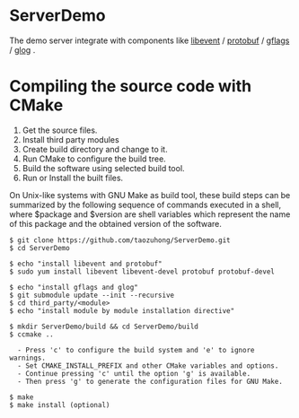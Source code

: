 

# ServerDemo
The demo server  integrate with components like [libevent](https://github.com/libevent/libevent) / [protobuf](https://github.com/google/protobuf) / [gflags](https://github.com/gflags/gflags) / [glog](https://github.com/google/glog) .

# Compiling the source code with CMake
1. Get the source files.
2. Install third party modules
3. Create build directory and change to it.
4. Run CMake to configure the build tree.
5. Build the software using selected build tool.
6. Run or Install the built files.

On Unix-like systems with GNU Make as build tool, these build steps can be summarized by the following sequence of commands executed in a shell, where $package and $version are shell variables which represent the name of this package and the obtained version of the software.

```
$ git clone https://github.com/taozuhong/ServerDemo.git
$ cd ServerDemo

$ echo "install libevent and protobuf"
$ sudo yum install libevent libevent-devel protobuf protobuf-devel

$ echo "install gflags and glog"
$ git submodule update --init --recursive
$ cd third_party/<module>
$ echo "install module by module installation directive"

$ mkdir ServerDemo/build && cd ServerDemo/build
$ ccmake ..

  - Press 'c' to configure the build system and 'e' to ignore warnings.
  - Set CMAKE_INSTALL_PREFIX and other CMake variables and options.
  - Continue pressing 'c' until the option 'g' is available.
  - Then press 'g' to generate the configuration files for GNU Make.

$ make
$ make install (optional)
```
